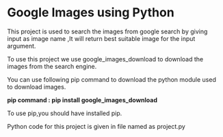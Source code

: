 # Google Images using Python

This project is used to search the images from google search by giving input as image name ,It will return best suitable image for the input argument.

To use this project we use google_images_download to download the images from the search engine.

You can use following pip command to download the python module used to download images.

**pip command : pip install google_images_download**

To use pip,you should have installed pip.

Python code for this project is given in file named as project.py 

